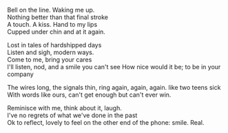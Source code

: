 Bell on the line. Waking me up.  
Nothing better than that final stroke  
A touch. A kiss. Hand to my lips  
Cupped under chin and at it again.  
  
Lost in tales of hardshipped days  
Listen and sigh, modern ways.  
Come to me, bring your cares  
I'll listen, nod, and a smile you can't see
How nice would it be; to be in your company  
  
The wires long, the signals thin, 
ring again, again, again. like two teens sick  
With words like ours, can't get enough
but can't ever win.  
  
Reminisce with me, think about it, laugh.   
I've no regrets of what we've done in the past  
Ok to reflect, lovely to feel
on the other end of the phone: smile. Real. 
